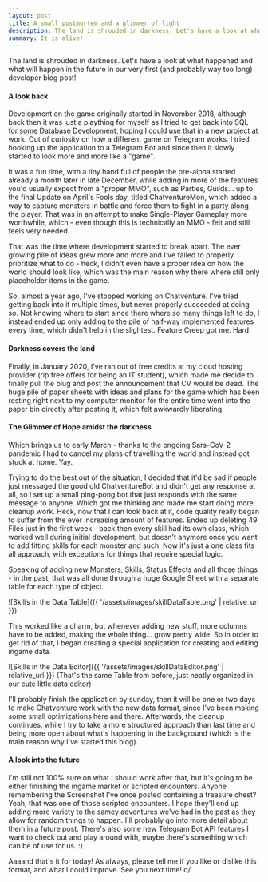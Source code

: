 ```yaml
---
layout: post
title: A small postmortem and a glimmer of light 
description: The land is shrouded in darkness. Let's have a look at what happened and what will happen in the future in our very first developer blog post!
summary: It is alive!
---
```


The land is shrouded in darkness. Let's have a look at what happened and what will happen in the future in our very first (and probably way too long) developer blog post!

#### A look back
Development on the game originally started in November 2018, although back then it was just a plaything for myself as I tried to get back into SQL for some Database Development, hoping I could use that in a new project at work. Out of curiosity on how a different game on Telegram works, I tried hooking up the application to a Telegram Bot and since then it slowly started to look more and more like a "game".

It was a fun time, with a tiny hand full of people the pre-alpha started already a month later in late December, while adding in more of the features you'd usually expect from a "proper MMO", such as Parties, Guilds... up to the final Update on April's Fools day, titled ChatventureMon, which added a way to capture monsters in battle and force them to fight in a party along the player. That was in an attempt to make Single-Player Gameplay more worthwhile, which - even though this is technically an MMO - felt and still feels very needed.

That was the time where development started to break apart. The ever growing pile of ideas grew more and more and I've failed to properly prioritize what to do - heck, I didn't even have a proper idea on how the world should look like, which was the main reason why there where still only placeholder items in the game. 

So, almost a year ago, I've stopped working on Chatventure. I've tried getting back into it multiple times, but never properly succeeded at doing so. Not knowing where to start since there where so many things left to do, I instead ended up only adding to the pile of half-way implemented features every time, which didn't help in the slightest. Feature Creep got me. Hard.

#### Darkness covers the land
Finally, in January 2020, I've ran out of free credits at my cloud hosting provider (rip free offers for being an IT student), which made me decide to finally pull the plug and post the announcement that CV would be dead. The huge pile of paper sheets with ideas and plans for the game which has been resting right next to my computer monitor for the entire time went into the paper bin directly after posting it, which felt awkwardly liberating.

#### The Glimmer of Hope amidst the darkness
Which brings us to early March - thanks to the ongoing Sars-CoV-2 pandemic I had to cancel my plans of travelling the world and instead got stuck at home. Yay.

Trying to do the best out of the situation, I decided that it'd be sad if people just messaged the good old ChatventureBot and didn't get any response at all, so I set up a small ping-pong bot that just responds with the same message to anyone. Which got me thinking and made me start doing more cleanup work. Heck, now that I can look back at it, code quality really began to suffer from the ever increasing amount of features. Ended up deleting 49 Files just in the first week - back then every skill had its own class, which worked well during initial development, but doesn't anymore once you want to add fitting skills for each monster and such. Now it's just a one class fits all approach, with exceptions for things that require special logic.

Speaking of adding new Monsters, Skills, Status Effects and all those things - in the past, that was all done through a huge Google Sheet with a separate table for each type of object.


![Skills in the Data Table]({{ '/assets/images/skillDataTable.png' | relative_url }})

This worked like a charm, but whenever adding new stuff, more columns have to be added, making the whole thing... grow pretty wide. So in order to get rid of that, I began creating a special application for creating and editing ingame data.

![Skills in the Data Editor]({{ '/assets/images/skillDataEditor.png' | relative_url }})
(That's the same Table from before, just neatly organized in our cute little data editor)

I'll probably finish the application by sunday, then it will be one or two days to make Chatventure work with the new data format, since I've been making some small optimizations here and there. Afterwards, the cleanup continues, while I try to take a more structured approach than last time and being more open about what's happening in the background (which is the main reason why I've started this blog).

#### A look into the future
I'm still not 100% sure on what I should work after that, but it's going to be either finishing the ingame market or scripted encounters. Anyone remembering the Screenshot I've once posted containing a treasure chest? Yeah, that was one of those scripted encounters. I hope they'll end up adding more variety to the samey adventures we've had in the past as they allow for random things to happen. I'll probably go into more detail about them in a future post. There's also some new Telegram Bot API features I want to check out and play around with, maybe there's something which can be of use for us. :)


Aaaand that's it for today! As always, please tell me if you like or dislike this format, and what I could improve. See you next time! o/
